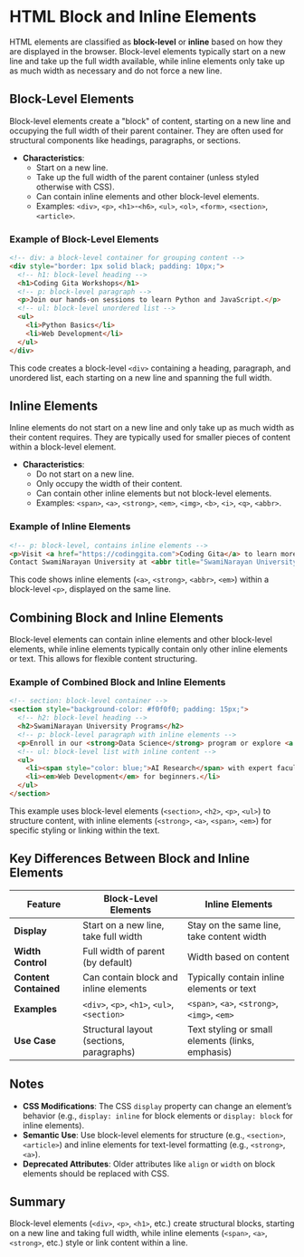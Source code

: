 # HTML Block and Inline Elements

HTML elements are classified as **block-level** or **inline** based on how they are displayed in the browser. Block-level elements typically start on a new line and take up the full width available, while inline elements only take up as much width as necessary and do not force a new line. 

## Block-Level Elements
Block-level elements create a "block" of content, starting on a new line and occupying the full width of their parent container. They are often used for structural components like headings, paragraphs, or sections.

- **Characteristics**:
  - Start on a new line.
  - Take up the full width of the parent container (unless styled otherwise with CSS).
  - Can contain inline elements and other block-level elements.
  - Examples: `<div>`, `<p>`, `<h1>`-`<h6>`, `<ul>`, `<ol>`, `<form>`, `<section>`, `<article>`.

### Example of Block-Level Elements
```html
<!-- div: a block-level container for grouping content -->
<div style="border: 1px solid black; padding: 10px;">
  <!-- h1: block-level heading -->
  <h1>Coding Gita Workshops</h1>
  <!-- p: block-level paragraph -->
  <p>Join our hands-on sessions to learn Python and JavaScript.</p>
  <!-- ul: block-level unordered list -->
  <ul>
    <li>Python Basics</li>
    <li>Web Development</li>
  </ul>
</div>
```
This code creates a block-level `<div>` containing a heading, paragraph, and unordered list, each starting on a new line and spanning the full width.

## Inline Elements
Inline elements do not start on a new line and only take up as much width as their content requires. They are typically used for smaller pieces of content within a block-level element.

- **Characteristics**:
  - Do not start on a new line.
  - Only occupy the width of their content.
  - Can contain other inline elements but not block-level elements.
  - Examples: `<span>`, `<a>`, `<strong>`, `<em>`, `<img>`, `<b>`, `<i>`, `<q>`, `<abbr>`.

### Example of Inline Elements
```html
<!-- p: block-level, contains inline elements -->
<p>Visit <a href="https://codinggita.com">Coding Gita</a> to learn more about our <strong>workshops</strong>. <!-- a: inline link; strong: inline bold text -->
Contact SwamiNarayan University at <abbr title="SwamiNarayan University">SNU</abbr> for <em>tech degrees</em>.</p> <!-- abbr: inline abbreviation; em: inline italic text -->
```
This code shows inline elements (`<a>`, `<strong>`, `<abbr>`, `<em>`) within a block-level `<p>`, displayed on the same line.

## Combining Block and Inline Elements
Block-level elements can contain inline elements and other block-level elements, while inline elements typically contain only other inline elements or text. This allows for flexible content structuring.

### Example of Combined Block and Inline Elements
```html
<!-- section: block-level container -->
<section style="background-color: #f0f0f0; padding: 15px;">
  <!-- h2: block-level heading -->
  <h2>SwamiNarayan University Programs</h2>
  <!-- p: block-level paragraph with inline elements -->
  <p>Enroll in our <strong>Data Science</strong> program or explore <a href="https://swaminarayanuniversity.ac.in">our website</a> for more details.</p>
  <!-- ul: block-level list with inline content -->
  <ul>
    <li><span style="color: blue;">AI Research</span> with expert faculty.</li> <!-- span: inline container -->
    <li><em>Web Development</em> for beginners.</li>
  </ul>
</section>
```
This example uses block-level elements (`<section>`, `<h2>`, `<p>`, `<ul>`) to structure content, with inline elements (`<strong>`, `<a>`, `<span>`, `<em>`) for specific styling or linking within the text.

## Key Differences Between Block and Inline Elements
| Feature                 | Block-Level Elements                          | Inline Elements                              |
|-------------------------|-----------------------------------------------|---------------------------------------------|
| **Display**             | Start on a new line, take full width         | Stay on the same line, take content width   |
| **Width Control**       | Full width of parent (by default)            | Width based on content                     |
| **Content Contained**   | Can contain block and inline elements        | Typically contain inline elements or text   |
| **Examples**            | `<div>`, `<p>`, `<h1>`, `<ul>`, `<section>` | `<span>`, `<a>`, `<strong>`, `<img>`, `<em>` |
| **Use Case**            | Structural layout (sections, paragraphs)     | Text styling or small elements (links, emphasis) |

## Notes
- **CSS Modifications**: The CSS `display` property can change an element’s behavior (e.g., `display: inline` for block elements or `display: block` for inline elements).
- **Semantic Use**: Use block-level elements for structure (e.g., `<section>`, `<article>`) and inline elements for text-level formatting (e.g., `<strong>`, `<a>`).
- **Deprecated Attributes**: Older attributes like `align` or `width` on block elements should be replaced with CSS.

## Summary
Block-level elements (`<div>`, `<p>`, `<h1>`, etc.) create structural blocks, starting on a new line and taking full width, while inline elements (`<span>`, `<a>`, `<strong>`, etc.) style or link content within a line. 
